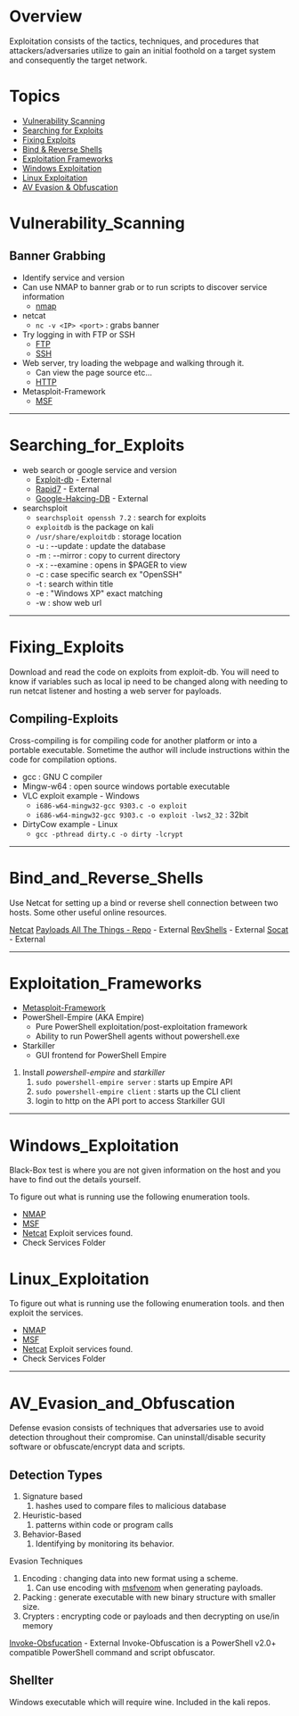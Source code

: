 # Overview
Exploitation consists of the tactics, techniques, and procedures that attackers/adversaries utilize to gain an initial foothold on a target system and consequently the target network.

# Topics
- [Vulnerability Scanning](#Vulnerability_Scanning)
- [Searching for Exploits](#Searching_for_Exploits)
- [Fixing Exploits](#Fixing_Exploits)
- [Bind & Reverse Shells](#Bind_and_Reverse_Shells)
- [Exploitation Frameworks](#Exploitation_Frameworks)
- [Windows Exploitation](#Windows_Exploitation)
- [Linux Exploitation](#Linux_Exploitation)
- [AV Evasion & Obfuscation](#AV_Evasion_and_Obfuscation)

# Vulnerability_Scanning
## Banner Grabbing
- Identify service and version
- Can use NMAP to banner grab or to run scripts to discover service information
	- [nmap](../../Tools/NMAP.md)
- netcat
	- `nc -v <IP> <port>` : grabs banner
- Try logging in with FTP or SSH
	- [FTP](../../Services/FTP.md)
	- [SSH](../../Services/SSH.md)
- Web server, try loading the webpage and walking through it.
	- Can view the page source etc...
	- [HTTP](../../Services/HTTP.md)
- Metasploit-Framework
	- [MSF](../../Tools/MSF.md)

---

# Searching_for_Exploits
- web search or google service and version
	- [Exploit-db](https://www.exploit-db.com) - External
	- [Rapid7](https://www.rapid7.com/db/) - External
	- [Google-Hakcing-DB](https://www.exploit-db.com/google-hacking-database) - External
- searchsploit
	- `searchsploit openssh 7.2` : search for exploits
	- `exploitdb` is the package on kali
	- `/usr/share/exploitdb` : storage location
	- -u : --update : update the database
	- -m : --mirror : copy to current directory
	- -x : --examine : opens in $PAGER to view
	- -c : case specific search ex "OpenSSH"
	- -t : search within title
	- -e : "Windows XP" exact matching
	- -w : show web url

---

# Fixing_Exploits
Download and read the code on exploits from exploit-db. You will need to know if variables such as local ip need to be changed along with needing to run netcat listener and hosting a web server for payloads.
## Compiling-Exploits
Cross-compiling is for compiling code for another platform or into a portable executable. Sometime the author will include instructions within the code for compilation options.
- gcc : GNU C compiler
- Mingw-w64 : open source windows portable executable
- VLC exploit example - Windows
	- `i686-w64-mingw32-gcc 9303.c -o exploit`
	- `i686-w64-mingw32-gcc 9303.c -o exploit -lws2_32` : 32bit
- DirtyCow example - Linux
	- `gcc -pthread dirty.c -o dirty -lcrypt` 

---

# Bind_and_Reverse_Shells
Use Netcat for setting up a bind or reverse shell connection between two hosts. Some other useful online resources.

[Netcat](../../Tools/Netcat.md)
[Payloads All The Things - Repo](https://github.com/swisskyrepo/PayloadsAllTheThings) - External
[RevShells](https://www.revshells.com/) - External
[Socat](https://linux.die.net/man/1/socat) - External

---

# Exploitation_Frameworks
- [Metasploit-Framework](../../Tools/MSF.md)
- PowerShell-Empire (AKA Empire)
	- Pure PowerShell exploitation/post-exploitation framework
	- Ability to run PowerShell agents without powershell.exe
- Starkiller
	- GUI frontend for PowerShell Empire

1. Install *powershell-empire* and *starkiller*
	1. `sudo powershell-empire server` : starts up Empire API
	2. `sudo powershell-empire client` : starts up the CLI client
	3. login to http on the API port to access Starkiller GUI

---

# Windows_Exploitation
Black-Box test is where you are not given information on the host and you have to find out the details yourself. 

To figure out what is running use the following enumeration tools.
- [NMAP](../../Tools/NMAP.md)
- [MSF](../../Tools/MSF.md)
- [Netcat](../../Tools/Netcat.md)
Exploit services found.
- Check Services Folder

# Linux_Exploitation
To figure out what is running use the following enumeration tools. and then exploit the services.
- [NMAP](../../Tools/NMAP.md)
- [MSF](../../Tools/MSF.md)
- [Netcat](../../Tools/Netcat.md)
Exploit services found.
- Check Services Folder

---

# AV_Evasion_and_Obfuscation
Defense evasion consists of techniques that adversaries use to avoid detection throughout their compromise. Can uninstall/disable security software or obfuscate/encrypt data and scripts. 

## Detection Types
1. Signature based
	1. hashes used to compare files to malicious database
2. Heuristic-based
	1. patterns within code or program calls
3. Behavior-Based
	1. Identifying by monitoring its behavior.

Evasion Techniques
1. Encoding : changing data into new format using a scheme. 
	1. Can use encoding with [msfvenom](../../Tools/MSF.md#Encoding_Payloads) when generating payloads.
2. Packing : generate executable with new binary structure with smaller size.
3. Crypters : encrypting code or payloads and then decrypting on use/in memory

[Invoke-Obsfucation](https://github.com/danielbohannon/Invoke-Obfuscation) - External
Invoke-Obfuscation is a PowerShell v2.0+ compatible PowerShell command and script obfuscator.

## Shellter
Windows executable which will require wine. Included in the kali repos. 



